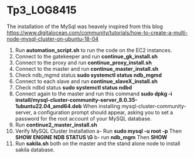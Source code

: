 # Tp3_LOG8415
The installation of the MySql was heavely inspired from this blog https://www.digitalocean.com/community/tutorials/how-to-create-a-multi-node-mysql-cluster-on-ubuntu-18-04

1. Run **automation_script.sh** to run the code on the EC2 instances.
2. Connect to the gatekeeper and run **continue_gk_install.sh**
3. Connect to the proxy and run **continue_proxy_install.sh**
4. Connect to the master and run **continue_master_install.sh**
5. Check ndb_mgmd status **sudo systemctl status ndb_mgmd**
6. Connect to each slave and run **continue_slaveX_install.sh**
7. Check ndbd status **sudo systemctl status ndbd**
8. Connect again to the master and run this command
**sudo dpkg -i install/mysql-cluster-community-server_8.0.35-1ubuntu22.04_amd64.deb**
When installing mysql-cluster-community-server, a configuration prompt should appear, asking you to set a password for the root account of your MySQL database.
9. Run **continue2_master_install.sh**
10. Verify MySQL Cluster Installation
a- Run **sudo mysql -u root -p** Then **SHOW ENGINE NDB STATUS \G**
b- run **ndb_mgm** Then **SHOW**
11. Run **sakila.sh** both on the master and the stand alone node to install sakila database.
